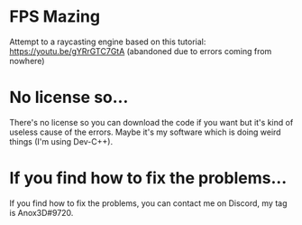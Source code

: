 # FPS Mazing
Attempt to a raycasting engine based on this tutorial: https://youtu.be/gYRrGTC7GtA (abandoned due to errors coming from nowhere) 

# No license so...
There's no license so you can download the code if you want but it's kind of useless cause of the errors. Maybe it's my software which is doing weird things (I'm using Dev-C++).

# If you find how to fix the problems...
If you find how to fix the problems, you can contact me on Discord, my tag is Anox3D#9720.
